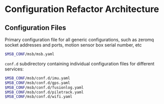 # Configuration Refactor Architecture

## Configuration Files

Primary configuration file for all generic configurations, such as
zeromq socket addresses and ports, motion sensor box serial number, etc
```bash
$MSB_CONF/msb/msb.yaml
```

`conf.d` subdirectory containing individual configuration files for
different services:

```bash
$MSB_CONF/msb/conf.d/imu.yaml
$MSB_CONF/msb/conf.d/gps.yaml
$MSB_CONF/msb/conf.d/fusionlog.yaml
$MSB_CONF/msb/conf.d/piletrack.yaml
$MSB_CONF/msb/conf.d/wifi.yaml
```


